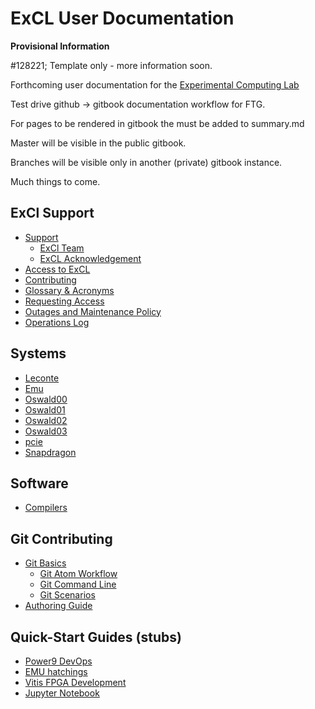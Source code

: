 # ExCL User Documentation

**Provisional Information**

#128221; Template only - more information soon.

Forthcoming user documentation for the [Experimental Computing Lab](https://excl.ornl.gov/)

Test drive github -> gitbook documentation workflow for FTG.

For pages to be rendered in gitbook the must be added to summary.md

Master will be visible in the public gitbook.

Branches will be visible only in another (private) gitbook instance.

Much things to come.

## ExCl Support

- [Support](SUPPORT.md)
  - [ExCl Team](MEMBERS.md)
  - [ExCL Acknowledgement](acknowledge.md)
- [Access to ExCL](access.md)
- [Contributing](CONTRIBUTING.md)
- [Glossary & Acronyms](GLOSSARY_.md)
- [Requesting Access](access-info.md)
- [Outages and Maintenance Policy](outages.md)
- [Operations Log](opslogs.md)

## Systems

- [Leconte](hosts/leconte.md)
- [Emu](hosts/emu.md)
- [Oswald00](hosts/oswald00.md)
- [Oswald01](hosts/oswald01.md)
- [Oswald02](hosts/oswald02.md)
- [Oswald03](hosts/oswald03.md)
- [pcie](hosts/pcie.md)
- [Snapdragon](hosts/snapdragon.md)

## Software

- [Compilers](software/compilers.md)

## Git Contributing

- [Git Basics](contributing/git-basics.md)
  - [Git Atom Workflow](contributing/git-workflow.md)
  - [Git Command Line](contributing/git-command-line.md)
  - [Git Scenarios](contributing/git-scenarios.md)
- [Authoring Guide](contributing/authoring-guide.md)

## Quick-Start Guides (stubs)

- [Power9 DevOps](quick-starts/power9-devops-quick-start.md)
- [EMU hatchings](quick-starts/emu-quick-start.md)
- [Vitis FPGA Development](quick-starts/vitis.md)
- [Jupyter Notebook](quick-starts/jupyter-quick-start.md)